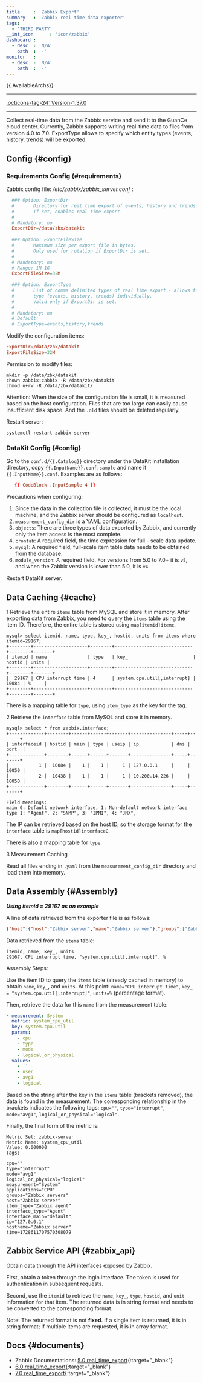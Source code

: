 ```yaml
---
title     : 'Zabbix Export'
summary   : 'Zabbix real-time data exporter'
tags:
  - 'THIRD PARTY'
__int_icon      : 'icon/zabbix'
dashboard :
  - desc  : 'N/A'
    path  : '-'
monitor   :
  - desc  : 'N/A'
    path  : '-'
---
```



{{.AvailableArchs}}

---

[:octicons-tag-24: Version-1.37.0](../datakit/changelog.md#cl-1.37.0)

---

Collect real-time data from the Zabbix service and send it to the GuanCe cloud center. Currently, Zabbix supports writing real-time data to files from version 4.0 to 7.0.
ExportType allows to specify which entity types (events, history, trends) will be exported.

## Config {#config}

### Requirements Config {#requirements}

Zabbix config file: */etc/zabbix/zabbix_server.conf* :

```toml
  ### Option: ExportDir
  #       Directory for real time export of events, history and trends in newline delimited JSON format.
  #       If set, enables real time export.
  #
  # Mandatory: no
  ExportDir=/data/zbx/datakit
  
  ### Option: ExportFileSize
  #       Maximum size per export file in bytes.
  #       Only used for rotation if ExportDir is set.
  #
  # Mandatory: no
  # Range: 1M-1G
  ExportFileSize=32M
  
  ### Option: ExportType
  #       List of comma delimited types of real time export - allows to control export entities by their
  #       type (events, history, trends) individually.
  #       Valid only if ExportDir is set.
  #
  # Mandatory: no
  # Default:
  # ExportType=events,history,trends
```

Modify the configuration items:

```toml
ExportDir=/data/zbx/datakit
ExportFileSize=32M
```

Permission to modify files:

```shell
mkdir -p /data/zbx/datakit
chown zabbix:zabbix -R /data/zbx/datakit
chmod u+rw -R /data/zbx/datakit/
```

Attention: When the size of the configuration file is small, it is measured based on the host configuration. Files that are too large can easily cause insufficient disk space. And the `.old` files should be deleted regularly.

Restart server:

```shell
systemctl restart zabbix-server
```

### DataKit Config {#config}

Go to the `conf.d/{{.Catalog}}` directory under the DataKit installation directory, copy `{{.InputName}}.conf.sample` and name it `{{.InputName}}.conf`. Examples are as follows:

```toml
   {{ CodeBlock .InputSample 4 }}
```

Precautions when configuring:

1. Since the data in the collection file is collected, it must be the local machine, and the Zabbix server should be configured as `localhost`.
2. `measurement_config_dir` is a YAML configuration.
3. `objects`: There are three types of data exported by Zabbix, and currently only the item access is the most complete.
4. `crontab`: A required field, the time expression for full - scale data update.
5. `mysql`: A required field, full-scale item table data needs to be obtained from the database.
6. `module_version`: A required field. For versions from 5.0 to 7.0+ it is `v5`, and when the Zabbix version is lower than 5.0, it is `v4`.

Restart DataKit server.

## Data Caching {#cache}

1 Retrieve the entire `items` table from MySQL and store it in memory. After exporting data from Zabbix, you need to query the `items` table using the item ID. Therefore, the entire table is stored using `map[itemid]itemc`.

```text
mysql> select itemid, name, type, key_, hostid, units from items where itemid=29167;
+--------+--------------------+--------+-----------------------------+--------+-------+
| itemid | name               | type   | key_                        | hostid | units |
+--------+--------------------+--------+-----------------------------+--------+-------+
|  29167 | CPU interrupt time | 4      | system.cpu.util[,interrupt] |  10084 | %     |
+--------+--------------------+--------+-----------------------------+--------+-------+
```

There is a mapping table for `type`, using `item_type` as the key for the tag.

2 Retrieve the `interface` table from MySQL and store it in memory.

```text
mysql> select * from zabbix.interface;
+-------------+--------+------+------+-------+---------------+-----+-------+
| interfaceid | hostid | main | type | useip | ip            | dns | port  |
+-------------+--------+------+------+-------+---------------+-----+-------+
|           1 |  10084 |    1 |    1 |     1 | 127.0.0.1     |     | 10050 |
|           2 |  10438 |    1 |    1 |     1 | 10.200.14.226 |     | 10050 |
+-------------+--------+------+------+-------+---------------+-----+-------+

Field Meanings:
main 0: Default network interface, 1: Non-default network interface
type 1: "Agent", 2: "SNMP", 3: "IPMI", 4: "JMX",
```

The IP can be retrieved based on the host ID, so the storage format for the `interface` table is `map[hostid]interfaceC`.

There is also a mapping table for `type`.

3 Measurement Caching

Read all files ending in `.yaml` from the `measurement_config_dir` directory and load them into memory.

## Data Assembly {#Assembly}

***Using itemid = 29167 as an example***

A line of data retrieved from the exporter file is as follows:

```json
{"host":{"host":"Zabbix server","name":"Zabbix server"},"groups":["Zabbix servers"],"applications":["CPU"],"itemid":29167,"name":"CPU interrupt time","clock":1728611707,"ns":570308079,"value":0.000000,"type":0}
```

Data retrieved from the `items` table:

```text
itemid, name, key_, units
29167, CPU interrupt time, "system.cpu.util[,interrupt]", %
```

Assembly Steps:

Use the item ID to query the `items` table (already cached in memory) to obtain `name`, `key_`, and `units`. At this point: `name="CPU interrupt time"`, `key_ = "system.cpu.util[,interrupt]"`, `units=%` (percentage format).

Then, retrieve the data for this `name` from the measurement table:

```yaml
- measurement: System
  metric: system_cpu_util
  key: system.cpu.util
  params:
    - cpu
    - type
    - mode
    - logical_or_physical
  values:
    - ''
    - user
    - avg1
    - logical
```

Based on the string after the key in the `items` table (brackets removed), the data is found in the measurement. The corresponding relationship in the brackets indicates the following tags: `cpu=""`, `type="interrupt"`, `mode="avg1"`, `logical_or_physical="logical"`.

Finally, the final form of the metric is:

```text
Metric Set: zabbix-server
Metric Name: system_cpu_util
Value: 0.000000
Tags:

cpu=""
type="interrupt"
mode="avg1"
logical_or_physical="logical"
measurement="System"
applications="CPU"
groups="Zabbix servers"
host="Zabbix server"
item_type="Zabbix agent"
interface_type="Agent"
interface_main="default"
ip="127.0.0.1"
hostname="Zabbix server"
time=1728611707570308079
```

## Zabbix Service API {#zabbix_api}

Obtain data through the API interfaces exposed by Zabbix.

First, obtain a token through the login interface. The token is used for authentication in subsequent requests.

Second, use the `itemid` to retrieve the `name`, `key_`, `type`, `hostid`, and `unit` information for that item. The returned data is in string format and needs to be converted to the corresponding format.

Note: The returned format is not **fixed**. If a single item is returned, it is in string format; if multiple items are requested, it is in array format.


## Docs {#documents}

- Zabbix Documentations: [5.0 real_time_export](https://www.zabbix.com/documentation/5.0/en/manual/appendix/install/real_time_export?hl=export){:target="_blank"}
- [6.0 real_time_export](https://www.zabbix.com/documentation/6.0/en/manual/appendix/install/real_time_export){:target="_blank"}
- [7.0 real_time_export](https://www.zabbix.com/documentation/current/en/manual/config/export/files){:target="_blank"}
